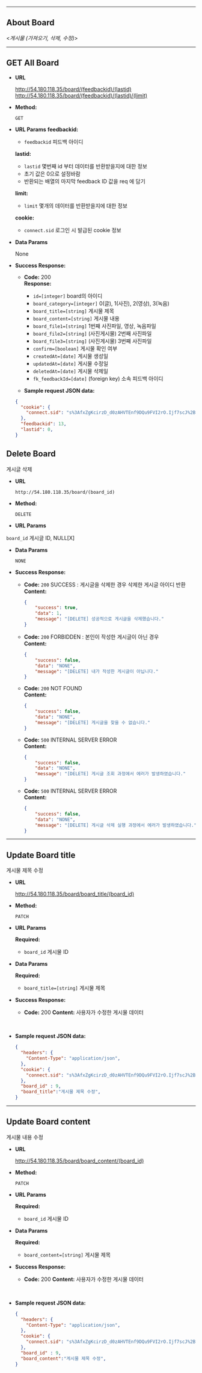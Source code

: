 ----
## About Board
  <_게시물 (가져오기, 삭제, 수정)_>



----
**GET All Board**
----

* **URL**

  http://54.180.118.35/board/(feedbackid)/(lastid)
  http://54.180.118.35/board/(feedbackid)/(lastid)/(limit)

* **Method:**

  `GET`
  
*  **URL Params**
    **feedbackid:**
    * `feedbackid` 피드백 아이디


    **lastid:**
    * `lastid` 몇번째 id 부터 데이터를 반환받을지에 대한 정보
    *  초기 값은 0으로 설정바람
    *  반환되는 배열의 마지막 feedback ID 값을 req 에 담기

    **limit:**
    * `limit` 몇개의 데이터를 반환받을지에 대한 정보

    **cookie:**
    * `connect.sid` 로그인 시 발급된 cookie 정보

    

* **Data Params**
  
  None

* **Success Response:**
  <!--삭제 성공 시 http code 뭐할지?-->
  * **Code:** 200 <br />
    **Response:**
    * `id=[integer]` board의 아이디
    * `board_category=[integer]` 0(글), 1(사진), 2(영상), 3(녹음)
    * `board_title=[string]` 게시물 제목
    * `board_content=[string]` 게시물 내용
    * `board_file1=[string]` 1번째 사진파일, 영상, 녹음파일
    * `board_file2=[string]` (사진게시물) 2번째 사진파일
    * `board_file3=[string]` (사진게시물) 3번째 사진파일
    * `confirm=[boolean]` 게시물 확인 여부
    * `createdAt=[date]` 게시물 생성일
    * `updatedAt=[date]` 게시물 수정일
    * `deletedAt=[date]` 게시물 삭제일
    * `fk_feedbackId=[date]` (foreign key) 소속 피드백 아이디
      <br/>

  * **Sample request JSON data:**
  ```json
  {
    "cookie": {
      "connect.sid": "s%3AfxZgKcirzD_d0zAHVTEnf9DQu9FVI2rO.Ijf7scJ%2Buj6YtprVUB6Vcuf1QVNXDIR64MP43366CaQ",
    },
    "feedbackid": 13,
    "lastid": 0,
  }
  ```



**Delete Board**
----
게시글 삭제

* **URL**

  `http://54.180.118.35/board/(board_id)`

* **Method:**

  `DELETE`
  
*  **URL Params**

  `board_id` 게시글 ID, NULL[X]

* **Data Params**

  `NONE`

* **Success Response:**

  * **Code:** `200` SUCCESS : 게시글을 삭제한 경우 삭제한 게시글 아이디 반환 <br>
    **Content:** 
    ```json
    {
        "success": true,
        "data": 1,
        "message": "[DELETE] 성공적으로 게시글을 삭제했습니다."
    }
    ```

  * **Code:** `200` FORBIDDEN : 본인이 작성한 게시글이 아닌 경우<br>
    **Content:**
    ```json
    {
        "success": false,
        "data": "NONE",
        "message": "[DELETE] 내가 작성한 게시글이 아닙니다."
    }
    ```

  * **Code:** `200` NOT FOUND <br>
    **Content:** 
    ```json
    {
        "success": false,
        "data": "NONE",
        "message": "[DELETE] 게시글을 찾을 수 없습니다."
    }
    ```

  * **Code:** `500` INTERNAL SERVER ERROR <br>
    **Content:** 
    ```json
    {
        "success": false,
        "data": "NONE",
        "message": "[DELETE] 게시글 조회 과정에서 에러가 발생하였습니다."
    }
    ```

  * **Code:** `500` INTERNAL SERVER ERROR <br>
    **Content:** 
    ```json
    {
        "success": false,
        "data": "NONE",
        "message": "[DELETE] 게시글 삭제 실행 과정에서 에러가 발생하였습니다."
    }
    ```


----
**Update Board title**
----
게시물 제목 수정

* **URL**

  http://54.180.118.35/board/board_title/(board_id)

* **Method:**

  `PATCH`
  
*  **URL Params**

   **Required:**
 
    * `board_id` 게시물 ID

* **Data Params**

    **Required:**
 
    * `board_title=[string]` 게시물 제목

    <!--필요한 form field 명시 + 설명-->


* **Success Response:**

  * **Code:** 200 
    **Content:** 사용자가 수정한 게시물 데이터
 <br />

* **Sample request JSON data:**
  ```json
  {
    "headers": {
      "Content-Type": "application/json",
    },
    "cookie": {
      "connect.sid": "s%3AfxZgKcirzD_d0zAHVTEnf9DQu9FVI2rO.Ijf7scJ%2Buj6YtprVUB6Vcuf1QVNXDIR64MP43366CaQ",
    },
    "board_id" : 9,
    "board_title":"게시물 제목 수정",
  }
  ```



----
**Update Board content**
----
게시물 내용 수정

* **URL**

  http://54.180.118.35/board/board_content/(board_id)

* **Method:**

  `PATCH`
  
*  **URL Params**

   **Required:**
 
    * `board_id` 게시물 ID

* **Data Params**

    **Required:**
 
    * `board_content=[string]` 게시물 제목

    <!--필요한 form field 명시 + 설명-->


* **Success Response:**

  * **Code:** 200 
    **Content:** 사용자가 수정한 게시물 데이터
 <br />

* **Sample request JSON data:**
  ```json
  {
    "headers": {
      "Content-Type": "application/json",
    },
    "cookie": {
      "connect.sid": "s%3AfxZgKcirzD_d0zAHVTEnf9DQu9FVI2rO.Ijf7scJ%2Buj6YtprVUB6Vcuf1QVNXDIR64MP43366CaQ",
    },
    "board_id" : 9,
    "board_content":"게시물 제목 수정",
  }
  ```
